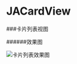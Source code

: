 # JACardView
###卡片列表视图

######效果图

![卡片列表效果图](https://github.com/Plotac/JACardView/blob/master/EffectPicture/卡片列表效果图.gif)
